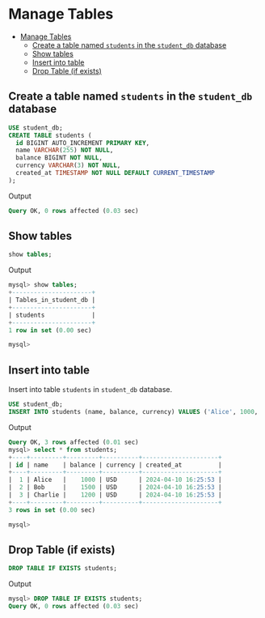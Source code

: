 # Manage Tables

- [Manage Tables](#manage-tables)
  - [Create a table named `students` in the `student_db` database](#create-a-table-named-students-in-the-student_db-database)
  - [Show tables](#show-tables)
  - [Insert into table](#insert-into-table)
  - [Drop Table (if exists)](#drop-table-if-exists)

## Create a table named `students` in the `student_db` database

```sql
USE student_db;
CREATE TABLE students (
  id BIGINT AUTO_INCREMENT PRIMARY KEY,
  name VARCHAR(255) NOT NULL,
  balance BIGINT NOT NULL,
  currency VARCHAR(3) NOT NULL,
  created_at TIMESTAMP NOT NULL DEFAULT CURRENT_TIMESTAMP
);
```

Output

```sql
Query OK, 0 rows affected (0.03 sec)
```

## Show tables

```sql
show tables;
```

Output

```sql
mysql> show tables;
+----------------------+
| Tables_in_student_db |
+----------------------+
| students             |
+----------------------+
1 row in set (0.00 sec)

mysql> 
```

## Insert into table

Insert into table `students` in `student_db` database.

```sql
USE student_db;
INSERT INTO students (name, balance, currency) VALUES ('Alice', 1000, 'USD'), ('Bob', 1500, 'USD'), ('Charlie', 1200, 'USD');
```

Output

```sql
Query OK, 3 rows affected (0.01 sec)
mysql> select * from students;
+----+---------+---------+----------+---------------------+
| id | name    | balance | currency | created_at          |
+----+---------+---------+----------+---------------------+
|  1 | Alice   |    1000 | USD      | 2024-04-10 16:25:53 |
|  2 | Bob     |    1500 | USD      | 2024-04-10 16:25:53 |
|  3 | Charlie |    1200 | USD      | 2024-04-10 16:25:53 |
+----+---------+---------+----------+---------------------+
3 rows in set (0.00 sec)

mysql>
```

## Drop Table (if exists)

```sql
DROP TABLE IF EXISTS students;
```

Output

```sql
mysql> DROP TABLE IF EXISTS students;
Query OK, 0 rows affected (0.03 sec)
```
